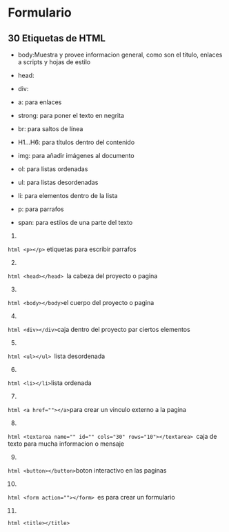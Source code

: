 # Formulario
## 30 Etiquetas de HTML

- body:Muestra y provee informacion general, como son el titulo, enlaces a scripts y hojas de estilo

- head:

- div: 

- a: para enlaces

- strong: para poner el texto en negrita

- br: para saltos de línea

- H1…H6: para títulos dentro del contenido

- img: para añadir imágenes al documento

- ol: para listas ordenadas

- ul: para listas desordenadas 
 
- li: para elementos dentro de la lista

- p: para parrafos

- span: para estilos de una parte del texto

1. 
``` html <p></p> ``` etiquetas para escribir parrafos

2. 
```html <head></head> ```la cabeza del proyecto o pagina

3. 
```html <body></body>```el cuerpo del proyecto o pagina

4.
```html <div></div>```caja dentro del proyecto par ciertos elementos

5. 
```html <ul></ul> ```lista desordenada

6. 
```html <li></li>```lista ordenada

7. 
```html <a href=""></a>```para crear un vinculo externo a la pagina

8. 
```html <textarea name="" id="" cols="30" rows="10"></textarea> ```caja de texto para mucha informacion o mensaje

9. 
```html <button></button>```boton interactivo en las paginas

10.
```html <form action=""></form> ```es para crear un formulario

11. 
```html <title></title>```
